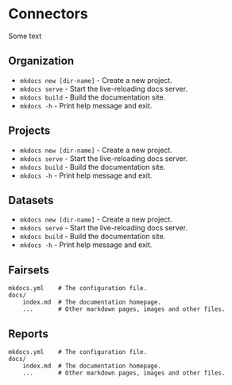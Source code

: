 # Connectors

Some text

## Organization

* `mkdocs new [dir-name]` - Create a new project.
* `mkdocs serve` - Start the live-reloading docs server.
* `mkdocs build` - Build the documentation site.
* `mkdocs -h` - Print help message and exit.

## Projects

* `mkdocs new [dir-name]` - Create a new project.
* `mkdocs serve` - Start the live-reloading docs server.
* `mkdocs build` - Build the documentation site.
* `mkdocs -h` - Print help message and exit.

## Datasets

* `mkdocs new [dir-name]` - Create a new project.
* `mkdocs serve` - Start the live-reloading docs server.
* `mkdocs build` - Build the documentation site.
* `mkdocs -h` - Print help message and exit.

## Fairsets

    mkdocs.yml    # The configuration file.
    docs/
        index.md  # The documentation homepage.
        ...       # Other markdown pages, images and other files.


## Reports

    mkdocs.yml    # The configuration file.
    docs/
        index.md  # The documentation homepage.
        ...       # Other markdown pages, images and other files.